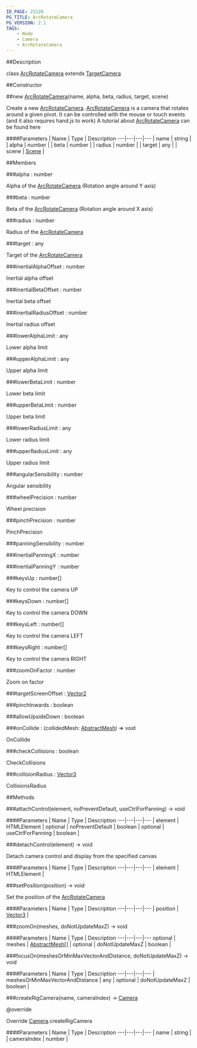 ```yaml
---
ID_PAGE: 25120
PG_TITLE: ArcRotateCamera
PG_VERSION: 2.1
TAGS:
    - Node
    - Camera
    - ArcRotateCamera
---
```

##Description

class [ArcRotateCamera](/classes/2.2-alpha/ArcRotateCamera) extends [TargetCamera](/classes/2.2-alpha/TargetCamera)



##Constructor

##new [ArcRotateCamera](/classes/2.2-alpha/ArcRotateCamera)(name, alpha, beta, radius, target, scene)

Create a new [ArcRotateCamera](/classes/2.2-alpha/ArcRotateCamera).
 [ArcRotateCamera](/classes/2.2-alpha/ArcRotateCamera) is a camera that rotates around a given pivot. It can be controlled with the mouse or touch events (and it also requires hand.js to work)
A tutorial about [ArcRotateCamera](/classes/2.2-alpha/ArcRotateCamera) can be found here

####Parameters
 | Name | Type | Description
---|---|---|---
 | name | string | 
 | alpha | number | 
 | beta | number | 
 | radius | number | 
 | target | any | 
 | scene | [Scene](/classes/2.2-alpha/Scene) | 

##Members

###alpha : number

Alpha of the [ArcRotateCamera](/classes/2.2-alpha/ArcRotateCamera) (Rotation angle around Y axis)

###beta : number

Beta of the [ArcRotateCamera](/classes/2.2-alpha/ArcRotateCamera) (Rotation angle around X axis)

###radius : number

Radius of the [ArcRotateCamera](/classes/2.2-alpha/ArcRotateCamera)

###target : any

Target of the [ArcRotateCamera](/classes/2.2-alpha/ArcRotateCamera)

###inertialAlphaOffset : number

Inertial alpha offset

###inertialBetaOffset : number

Inertial beta offset

###inertialRadiusOffset : number

Inertial radius offset

###lowerAlphaLimit : any

Lower alpha limit

###upperAlphaLimit : any

Upper alpha limit

###lowerBetaLimit : number

Lower beta limit

###upperBetaLimit : number

Upper beta limit

###lowerRadiusLimit : any

Lower radius limit

###upperRadiusLimit : any

Upper radius limit

###angularSensibility : number

Angular sensibility

###wheelPrecision : number

Wheel precision

###pinchPrecision : number

PinchPrecision

###panningSensibility : number



###inertialPanningX : number



###inertialPanningY : number



###keysUp : number[]

Key to control the camera UP

###keysDown : number[]

Key to control the camera DOWN

###keysLeft : number[]

Key to control the camera LEFT

###keysRight : number[]

Key to control the camera RIGHT

###zoomOnFactor : number

Zoom on factor

###targetScreenOffset : [Vector2](/classes/2.2-alpha/Vector2)



###pinchInwards : boolean



###allowUpsideDown : boolean



###onCollide : (collidedMesh: [AbstractMesh](/classes/2.2-alpha/AbstractMesh)) =&gt; void

OnCollide

###checkCollisions : boolean

CheckCollisions

###collisionRadius : [Vector3](/classes/2.2-alpha/Vector3)

CollisionsRadius

##Methods

###attachControl(element, noPreventDefault, useCtrlForPanning) &rarr; void



####Parameters
 | Name | Type | Description
---|---|---|---
 | element | HTMLElement | 
optional | noPreventDefault | boolean | 
optional | useCtrlForPanning | boolean | 

###detachControl(element) &rarr; void

Detach camera control and display from the specified canvas

####Parameters
 | Name | Type | Description
---|---|---|---
 | element | HTMLElement | 

###setPosition(position) &rarr; void

Set the position of the [ArcRotateCamera](/classes/2.2-alpha/ArcRotateCamera)

####Parameters
 | Name | Type | Description
---|---|---|---
 | position | [Vector3](/classes/2.2-alpha/Vector3) | 

###zoomOn(meshes, doNotUpdateMaxZ) &rarr; void



####Parameters
 | Name | Type | Description
---|---|---|---
optional | meshes | [AbstractMesh](/classes/2.2-alpha/AbstractMesh)[] | 
optional | doNotUpdateMaxZ | boolean | 

###focusOn(meshesOrMinMaxVectorAndDistance, doNotUpdateMaxZ) &rarr; void



####Parameters
 | Name | Type | Description
---|---|---|---
 | meshesOrMinMaxVectorAndDistance | any | 
optional | doNotUpdateMaxZ | boolean | 

###createRigCamera(name, cameraIndex) &rarr; [Camera](/classes/2.2-alpha/Camera)

@override

Override [Camera](/classes/2.2-alpha/Camera).createRigCamera

####Parameters
 | Name | Type | Description
---|---|---|---
 | name | string | 
 | cameraIndex | number | 

